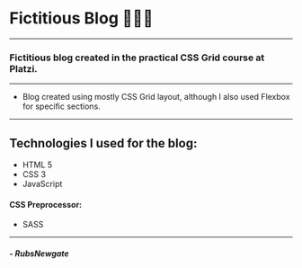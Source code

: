 # Fictitious Blog 👾🐱‍💻

------------

### Fictitious blog created in the practical CSS Grid course at Platzi.

------------

- Blog created using mostly CSS Grid layout, although I also used Flexbox for specific sections.

------------


## Technologies I used for the blog:
- HTML 5
- CSS 3
- JavaScript

#### CSS Preprocessor:
- SASS

------------

##### - RubsNewgate
